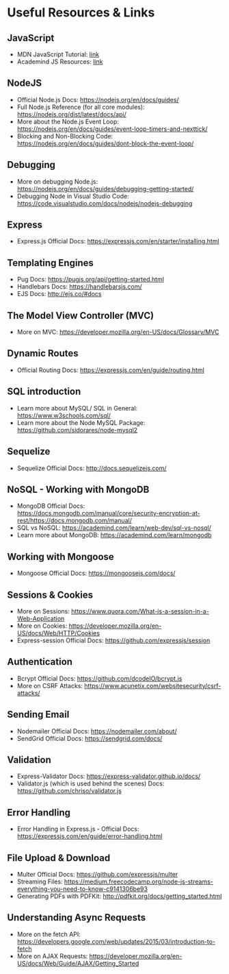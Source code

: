 # Useful Resources & Links
## JavaScript
- MDN JavaScript Tutorial: [link](https://developer.mozilla.org/en-US/docs/Learn/JavaScript)
- Academind JS Resources: [link](https://academind.com/learn/javascript)
## NodeJS
- Official Node.js Docs: https://nodejs.org/en/docs/guides/
- Full Node.js Reference (for all core modules): https://nodejs.org/dist/latest/docs/api/
- More about the Node.js Event Loop: https://nodejs.org/en/docs/guides/event-loop-timers-and-nexttick/
- Blocking and Non-Blocking Code: https://nodejs.org/en/docs/guides/dont-block-the-event-loop/
## Debugging
- More on debugging Node.js: https://nodejs.org/en/docs/guides/debugging-getting-started/
- Debugging Node in Visual Studio Code: https://code.visualstudio.com/docs/nodejs/nodejs-debugging
## Express
- Express.js Official Docs: https://expressjs.com/en/starter/installing.html
## Templating Engines
- Pug Docs: https://pugjs.org/api/getting-started.html
- Handlebars Docs: https://handlebarsjs.com/
- EJS Docs: http://ejs.co/#docs
## The Model View Controller (MVC)
- More on MVC: https://developer.mozilla.org/en-US/docs/Glossary/MVC
## Dynamic Routes
- Official Routing Docs: https://expressjs.com/en/guide/routing.html
## SQL introduction
- Learn more about MySQL/ SQL in General: https://www.w3schools.com/sql/
- Learn more about the Node MySQL Package: https://github.com/sidorares/node-mysql2
## Sequelize
- Sequelize Official Docs: http://docs.sequelizejs.com/
## NoSQL - Working with MongoDB
- MongoDB Official Docs: https://docs.mongodb.com/manual/core/security-encryption-at-rest/https://docs.mongodb.com/manual/
- SQL vs NoSQL: https://academind.com/learn/web-dev/sql-vs-nosql/
- Learn more about MongoDB: https://academind.com/learn/mongodb
## Working with Mongoose
- Mongoose Official Docs: https://mongoosejs.com/docs/
## Sessions & Cookies
- More on Sessions: https://www.quora.com/What-is-a-session-in-a-Web-Application
- More on Cookies: https://developer.mozilla.org/en-US/docs/Web/HTTP/Cookies
- Express-session Official Docs: https://github.com/expressjs/session
## Authentication
- Bcrypt Official Docs: https://github.com/dcodeIO/bcrypt.js
- More on CSRF Attacks: https://www.acunetix.com/websitesecurity/csrf-attacks/
## Sending Email
- Nodemailer Official Docs: https://nodemailer.com/about/
- SendGrid Official Docs: https://sendgrid.com/docs/
## Validation
- Express-Validator Docs: https://express-validator.github.io/docs/
- Validator.js (which is used behind the scenes) Docs: https://github.com/chriso/validator.js
## Error Handling
- Error Handling in Express.js - Official Docs: https://expressjs.com/en/guide/error-handling.html
## File Upload & Download
- Multer Official Docs: https://github.com/expressjs/multer
- Streaming Files: https://medium.freecodecamp.org/node-js-streams-everything-you-need-to-know-c9141306be93
- Generating PDFs with PDFKit: http://pdfkit.org/docs/getting_started.html
## Understanding Async Requests
- More on the fetch API: https://developers.google.com/web/updates/2015/03/introduction-to-fetch
- More on AJAX Requests: https://developer.mozilla.org/en-US/docs/Web/Guide/AJAX/Getting_Started
